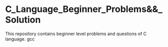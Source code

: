 # C_Language_Beginner_Problems&&_Solution

This repository contains beginner level problems and questions of C language.
gcc
